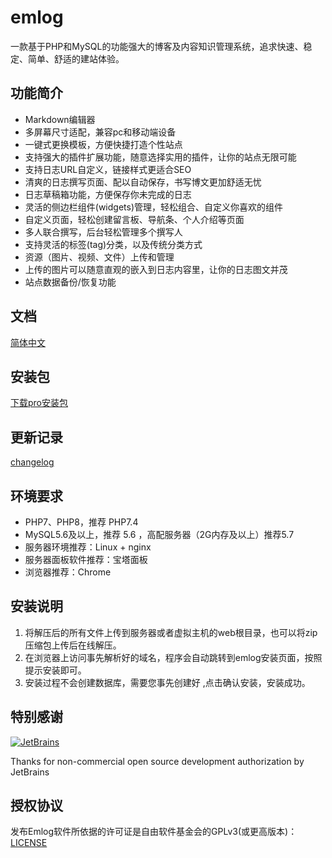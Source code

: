 # emlog

一款基于PHP和MySQL的功能强大的博客及内容知识管理系统，追求快速、稳定、简单、舒适的建站体验。


## 功能简介

* Markdown编辑器
* 多屏幕尺寸适配，兼容pc和移动端设备
* 一键式更换模板，方便快捷打造个性站点
* 支持强大的插件扩展功能，随意选择实用的插件，让你的站点无限可能
* 支持日志URL自定义，链接样式更适合SEO
* 清爽的日志撰写页面、配以自动保存，书写博文更加舒适无忧
* 日志草稿箱功能，方便保存你未完成的日志
* 灵活的侧边栏组件(widgets)管理，轻松组合、自定义你喜欢的组件
* 自定义页面，轻松创建留言板、导航条、个人介绍等页面
* 多人联合撰写，后台轻松管理多个撰写人
* 支持灵活的标签(tag)分类，以及传统分类方式
* 资源（图片、视频、文件）上传和管理
* 上传的图片可以随意直观的嵌入到日志内容里，让你的日志图文并茂
* 站点数据备份/恢复功能


## 文档

[简体中文](https://www.emlog.net/docs/#/install)

## 安装包

[下载pro安装包](https://www.emlog.net/download)

## 更新记录
[changelog](https://www.emlog.net/docs/#/changelog)

## 环境要求
* PHP7、PHP8，推荐 PHP7.4
* MySQL5.6及以上，推荐 5.6 ，高配服务器（2G内存及以上）推荐5.7
* 服务器环境推荐：Linux + nginx
* 服务器面板软件推荐：宝塔面板
* 浏览器推荐：Chrome

## 安装说明
1. 将解压后的所有文件上传到服务器或者虚拟主机的web根目录，也可以将zip压缩包上传后在线解压。
2. 在浏览器上访问事先解析好的域名，程序会自动跳转到emlog安装页面，按照提示安装即可。
3. 安装过程不会创建数据库，需要您事先创建好 ,点击确认安装，安装成功。


## 特别感谢

[![JetBrains](https://raw.githubusercontent.com/kainonly/ngx-bit/main/resource/jetbrains.svg)](https://www.jetbrains.com/)

Thanks for non-commercial open source development authorization by JetBrains

## 授权协议
发布Emlog软件所依据的许可证是自由软件基金会的GPLv3(或更高版本)：[LICENSE](/license.txt)
